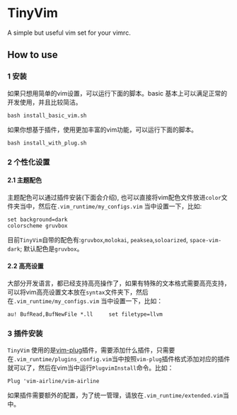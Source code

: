 # TinyVim
A simple but useful vim set for your vimrc.

## How to use
### 1 安装
如果只想用简单的vim设置，可以运行下面的脚本。basic 基本上可以满足正常的开发使用，并且比较简洁。
```
bash install_basic_vim.sh
```

如果你想基于插件，使用更加丰富的vim功能，可以运行下面的脚本。
```
bash install_with_plug.sh
```

### 2 个性化设置
#### 2.1 主题配色
主题配色可以通过插件安装(下面会介绍), 也可以直接将vim配色文件放进`color`文件夹当中，然后在`.vim_runtime/my_configs.vim` 当中设置一下，比如:
```
set background=dark
colorscheme gruvbox
```
目前`TinyVim`自带的配色有:`gruvbox`,`molokai`, `peaksea`,`soloarized`, `space-vim-dark`; 默认配色是`gruvbox`。

#### 2.2 高亮设置
大部分开发语言，都已经支持高亮操作了，如果有特殊的文本格式需要高亮支持，可以将vim高亮设置文本放在`syntax`文件夹下，然后在`.vim_runtime/my_configs.vim` 当中设置一下，比如：
```
au! BufRead,BufNewFile *.ll     set filetype=llvm
```

### 3 插件安装
`TinyVim` 使用的是[vim-plug](https://github.com/junegunn/vim-plug)插件，需要添加什么插件，只需要在`.vim_runtime/plugins_config.vim`当中按照`vim-plug`插件格式添加对应的插件就可以了，然后在vim当中运行`PlugvimInstall`命令。比如：
```
Plug 'vim-airline/vim-airline
```
如果插件需要额外的配置，为了统一管理，请放在`.vim_runtime/extended.vim`当中。
